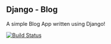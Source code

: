 ## Django - Blog

A simple Blog App written using Django!

[![Build Status](https://travis-ci.com/Dreeaml/django-blog.svg?branch=master)](https://travis-ci.com/Dreeaml/django-blog)